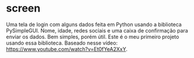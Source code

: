 # screen
Uma tela de login com alguns dados feita em Python usando a biblioteca PySimpleGUI.
Nome, idade, redes sociais e uma caixa de confirmação para enviar os dados.
Bem simples, porém útil. Este é o meu primeiro projeto usando essa biblioteca.
Baseado nesse vídeo: https://www.youtube.com/watch?v=Et0fYeA2XxY.
